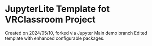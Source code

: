 # JupyterLite Template fot VRClassroom Project
Created on 2024/05/10, forked via Jupyter Main demo branch
Edited template with enhanced configurable packages.
